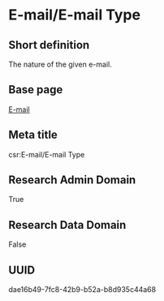 # E-mail/E-mail Type
## Short definition
The nature of the given e-mail.
## Base page
[E-mail](../../Objects/E-mail.md)
## Meta title
csr:E-mail/E-mail Type
## Research Admin Domain
True
## Research Data Domain
False
## UUID
dae16b49-7fc8-42b9-b52a-b8d935c44a68
